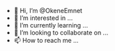 - 👋 Hi, I’m @OkeneEmnet
- 👀 I’m interested in ...
- 🌱 I’m currently learning ...
- 💞️ I’m looking to collaborate on ...
- 📫 How to reach me ...

<!---
OkeneEmnet/OkeneEmnet is a ✨ special ✨ repository because its `README.md` (this file) appears on your GitHub profile.
You can click the Preview link to take a look at your changes.
--->
